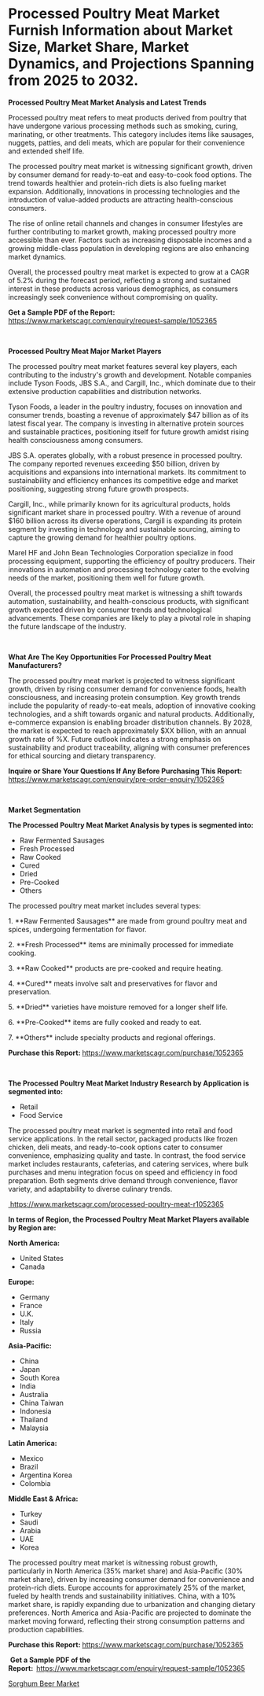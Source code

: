 <p><h1>Processed Poultry Meat Market Furnish Information about Market Size, Market Share, Market Dynamics, and Projections Spanning from 2025 to 2032.</h1></p><p><strong>Processed Poultry Meat Market Analysis and Latest Trends</strong></p>
<p><p>Processed poultry meat refers to meat products derived from poultry that have undergone various processing methods such as smoking, curing, marinating, or other treatments. This category includes items like sausages, nuggets, patties, and deli meats, which are popular for their convenience and extended shelf life.</p><p>The processed poultry meat market is witnessing significant growth, driven by consumer demand for ready-to-eat and easy-to-cook food options. The trend towards healthier and protein-rich diets is also fueling market expansion. Additionally, innovations in processing technologies and the introduction of value-added products are attracting health-conscious consumers. </p><p>The rise of online retail channels and changes in consumer lifestyles are further contributing to market growth, making processed poultry more accessible than ever. Factors such as increasing disposable incomes and a growing middle-class population in developing regions are also enhancing market dynamics.</p><p>Overall, the processed poultry meat market is expected to grow at a CAGR of 5.2% during the forecast period, reflecting a strong and sustained interest in these products across various demographics, as consumers increasingly seek convenience without compromising on quality.</p></p>
<p><strong>Get a Sample PDF of the Report:&nbsp;</strong> <a href="https://www.marketscagr.com/enquiry/request-sample/1052365?utm_campaign=3501&utm_medium=2&utm_source=Github&utm_content=ia&utm_term=07042025&utm_id=processed-poultry-meat">https://www.marketscagr.com/enquiry/request-sample/1052365</a></p>
<p>&nbsp;</p>
<p><strong>Processed Poultry Meat Major Market Players</strong></p>
<p><p>The processed poultry meat market features several key players, each contributing to the industry's growth and development. Notable companies include Tyson Foods, JBS S.A., and Cargill, Inc., which dominate due to their extensive production capabilities and distribution networks.</p><p>Tyson Foods, a leader in the poultry industry, focuses on innovation and consumer trends, boasting a revenue of approximately $47 billion as of its latest fiscal year. The company is investing in alternative protein sources and sustainable practices, positioning itself for future growth amidst rising health consciousness among consumers.</p><p>JBS S.A. operates globally, with a robust presence in processed poultry. The company reported revenues exceeding $50 billion, driven by acquisitions and expansions into international markets. Its commitment to sustainability and efficiency enhances its competitive edge and market positioning, suggesting strong future growth prospects.</p><p>Cargill, Inc., while primarily known for its agricultural products, holds significant market share in processed poultry. With a revenue of around $160 billion across its diverse operations, Cargill is expanding its protein segment by investing in technology and sustainable sourcing, aiming to capture the growing demand for healthier poultry options.</p><p>Marel HF and John Bean Technologies Corporation specialize in food processing equipment, supporting the efficiency of poultry producers. Their innovations in automation and processing technology cater to the evolving needs of the market, positioning them well for future growth.</p><p>Overall, the processed poultry meat market is witnessing a shift towards automation, sustainability, and health-conscious products, with significant growth expected driven by consumer trends and technological advancements. These companies are likely to play a pivotal role in shaping the future landscape of the industry.</p></p>
<p>&nbsp;</p>
<p><strong>What Are The Key Opportunities For Processed Poultry Meat Manufacturers?</strong></p>
<p><p>The processed poultry meat market is projected to witness significant growth, driven by rising consumer demand for convenience foods, health consciousness, and increasing protein consumption. Key growth trends include the popularity of ready-to-eat meals, adoption of innovative cooking technologies, and a shift towards organic and natural products. Additionally, e-commerce expansion is enabling broader distribution channels. By 2028, the market is expected to reach approximately $XX billion, with an annual growth rate of %X. Future outlook indicates a strong emphasis on sustainability and product traceability, aligning with consumer preferences for ethical sourcing and dietary transparency.</p></p>
<p><strong>Inquire or Share Your Questions If Any Before Purchasing This Report:</strong> <a href="https://www.marketscagr.com/enquiry/pre-order-enquiry/1052365?utm_campaign=3501&utm_medium=2&utm_source=Github&utm_content=ia&utm_term=07042025&utm_id=processed-poultry-meat">https://www.marketscagr.com/enquiry/pre-order-enquiry/1052365</a></p>
<p>&nbsp;</p>
<p><strong>Market Segmentation</strong></p>
<p><strong>The Processed Poultry Meat Market Analysis by types is segmented into:</strong></p>
<p><ul><li>Raw Fermented Sausages</li><li>Fresh Processed</li><li>Raw Cooked</li><li>Cured</li><li>Dried</li><li>Pre-Cooked</li><li>Others</li></ul></p>
<p><p>The processed poultry meat market includes several types: </p><p>1. **Raw Fermented Sausages** are made from ground poultry meat and spices, undergoing fermentation for flavor. </p><p>2. **Fresh Processed** items are minimally processed for immediate cooking. </p><p>3. **Raw Cooked** products are pre-cooked and require heating. </p><p>4. **Cured** meats involve salt and preservatives for flavor and preservation. </p><p>5. **Dried** varieties have moisture removed for a longer shelf life. </p><p>6. **Pre-Cooked** items are fully cooked and ready to eat. </p><p>7. **Others** include specialty products and regional offerings.</p></p>
<p><strong>Purchase this Report:&nbsp;</strong><a href="https://www.marketscagr.com/purchase/1052365?utm_campaign=3501&utm_medium=2&utm_source=Github&utm_content=ia&utm_term=07042025&utm_id=processed-poultry-meat">https://www.marketscagr.com/purchase/1052365</a></p>
<p>&nbsp;</p>
<p><strong>The Processed Poultry Meat Market Industry Research by Application is segmented into:</strong></p>
<p><ul><li>Retail</li><li>Food Service</li></ul></p>
<p><p>The processed poultry meat market is segmented into retail and food service applications. In the retail sector, packaged products like frozen chicken, deli meats, and ready-to-cook options cater to consumer convenience, emphasizing quality and taste. In contrast, the food service market includes restaurants, cafeterias, and catering services, where bulk purchases and menu integration focus on speed and efficiency in food preparation. Both segments drive demand through convenience, flavor variety, and adaptability to diverse culinary trends.</p></p>
<p><a href="https://www.marketscagr.com/processed-poultry-meat-r1052365?utm_campaign=3501&utm_medium=2&utm_source=Github&utm_content=ia&utm_term=07042025&utm_id=processed-poultry-meat">&nbsp;https://www.marketscagr.com/processed-poultry-meat-r1052365</a></p>
<p><strong>In terms of Region, the Processed Poultry Meat Market Players available by Region are:</strong></p>
<p>
    <p> <strong> North America: </strong>
        <ul>
            <li>United States</li>
            <li>Canada</li>
        </ul>
        </p> 
    <p> <strong> Europe: </strong>
        <ul>
            <li>Germany</li>
            <li>France</li>
            <li>U.K.</li>
            <li>Italy</li>
            <li>Russia</li>
        </ul>
        </p> 
    <p> <strong> Asia-Pacific: </strong>
        <ul>
            <li>China</li>
            <li>Japan</li>
            <li>South Korea</li>
            <li>India</li>
            <li>Australia</li>
            <li>China Taiwan</li>
            <li>Indonesia</li>
            <li>Thailand</li>
            <li>Malaysia</li>
        </ul>
        </p> 
    <p> <strong> Latin America: </strong>
        <ul>
            <li>Mexico</li>
            <li>Brazil</li>
            <li>Argentina Korea</li>
            <li>Colombia</li>
        </ul>
        </p> 
    <p> <strong> Middle East & Africa: </strong>
        <ul>
            <li>Turkey</li>
            <li>Saudi</li>
            <li>Arabia</li>
            <li>UAE</li>
            <li>Korea</li>
        </ul>
    </p>
    </p>
<p><p>The processed poultry meat market is witnessing robust growth, particularly in North America (35% market share) and Asia-Pacific (30% market share), driven by increasing consumer demand for convenience and protein-rich diets. Europe accounts for approximately 25% of the market, fueled by health trends and sustainability initiatives. China, with a 10% market share, is rapidly expanding due to urbanization and changing dietary preferences. North America and Asia-Pacific are projected to dominate the market moving forward, reflecting their strong consumption patterns and production capabilities.</p></p>
<p><strong>Purchase this Report: </strong><a href="https://www.marketscagr.com/purchase/1052365?utm_campaign=3501&utm_medium=2&utm_source=Github&utm_content=ia&utm_term=07042025&utm_id=processed-poultry-meat">https://www.marketscagr.com/purchase/1052365</a></p>
<p>&nbsp;<strong>Get a Sample PDF of the Report:&nbsp;&nbsp;</strong><a href="https://www.marketscagr.com/enquiry/request-sample/1052365?utm_campaign=3501&utm_medium=2&utm_source=Github&utm_content=ia&utm_term=07042025&utm_id=processed-poultry-meat">https://www.marketscagr.com/enquiry/request-sample/1052365</a></p>
<p><strong></strong></p>
<p><p><a href="https://github.com/vassihucz/Market-Research-Report-List-1/blob/main/sorghum-beer-market.md?utm_campaign=3501&utm_medium=2&utm_source=Github&utm_content=ia&utm_term=07042025&utm_id=processed-poultry-meat">Sorghum Beer Market</a></p></p>